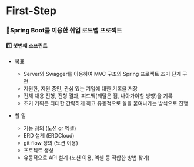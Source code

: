 # First-Step
### :man:Spring Boot를 이용한 취업 로드맵 프로젝트



#### :one: 첫번째 스프린트

- 목표
  - Server와 Swagger를 이용하여 MVC 구조의 Spring 프로젝트 초기 단계 구현
  - 지원한, 지원 중인, 관심 있는 기업에 대한 기록을 저장
  - 전체 채용 전형, 전형 결과, 피드백(깨달은 점, 나아가야할 방향)을 기록
  - 초기 기획은 최대한 간략하게 하고 유동적으로 살을 붙여나가는 방식으로 진행

- 할 일
  - 기능 정의 (노션 or 엑셀)
  - ERD 설계 (ERDCloud)
  - git flow 정의 (노션 이용)
  - 프로젝트 생성
  - 유동적으로 API 설계 (노션 이용, 엑셀 등 적합한 방법 찾기)
